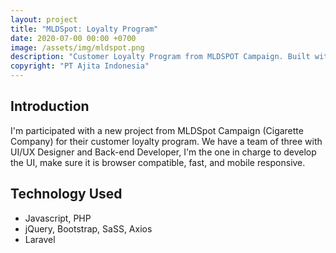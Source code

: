 ```yaml
---
layout: project
title: "MLDSpot: Loyalty Program"
date: 2020-07-00 00:00 +0700
image: /assets/img/mldspot.png
description: "Customer Loyalty Program from MLDSPOT Campaign. Built with simple jQuery Web Application and PHP Laravel as a back-end framework."
copyright: "PT Ajita Indonesia"
---
```


## Introduction

I'm participated with a new project from MLDSpot Campaign (Cigarette Company) for their customer loyalty program. We have a team of three with UI/UX Designer and Back-end Developer, I'm the one in charge to develop the UI, make sure it is browser compatible, fast, and mobile responsive.

## Technology Used

- Javascript, PHP
- jQuery, Bootstrap, SaSS, Axios
- Laravel
